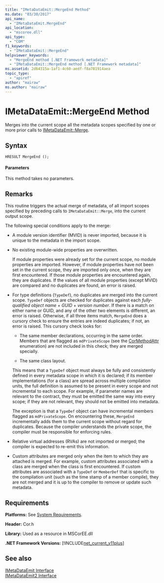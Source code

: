 ```yaml
---
title: "IMetaDataEmit::MergeEnd Method"
ms.date: "03/30/2017"
api_name: 
  - "IMetaDataEmit.MergeEnd"
api_location: 
  - "mscoree.dll"
api_type: 
  - "COM"
f1_keywords: 
  - "IMetaDataEmit::MergeEnd"
helpviewer_keywords: 
  - "MergeEnd method [.NET Framework metadata]"
  - "IMetaDataEmit::MergeEnd method [.NET Framework metadata]"
ms.assetid: 2d64315a-1af1-4c60-aedf-f8a781914aea
topic_type: 
  - "apiref"
author: "mairaw"
ms.author: "mairaw"
---
```

# IMetaDataEmit::MergeEnd Method
Merges into the current scope all the metadata scopes specified by one or more prior calls to [IMetaDataEmit::Merge](../../../../docs/framework/unmanaged-api/metadata/imetadataemit-merge-method.md).  
  
## Syntax  
  
```  
HRESULT MergeEnd ();  
```  
  
#### Parameters  
 This method takes no parameters.  
  
## Remarks  
 This routine triggers the actual merge of metadata, of all import scopes specified by preceding calls to `IMetaDataEmit::Merge`, into the current output scope.  
  
 The following special conditions apply to the merge:  
  
-   A module version identifier (MVID) is never imported, because it is unique to the metadata in the import scope.  
  
-   No existing module-wide properties are overwritten.  
  
     If module properties were already set for the current scope, no module properties are imported. However, if module properties have not been set in the current scope, they are imported only once, when they are first encountered. If those module properties are encountered again, they are duplicates. If the values of all module properties (except MVID) are compared and no duplicates are found, an error is raised.  
  
-   For type definitions (`TypeDef`), no duplicates are merged into the current scope. `TypeDef` objects are checked for duplicates against each *fully-qualified object name* + *GUID* + *version number*. If there is a match on either name or GUID, and any of the other two elements is different, an error is raised. Otherwise, if all three items match, `MergeEnd` does a cursory check to ensure the entries are indeed duplicates; if not, an error is raised. This cursory check looks for:  
  
    -   The same member declarations, occurring in the same order. Members that are flagged as `mdPrivateScope` (see the [CorMethodAttr](../../../../docs/framework/unmanaged-api/metadata/cormethodattr-enumeration.md) enumeration) are not included in this check; they are merged specially.  
  
    -   The same class layout.  
  
     This means that a `TypeDef` object must always be fully and consistently defined in every metadata scope in which it is declared; if its member implementations (for a class) are spread across multiple compilation units, the full definition is assumed to be present in every scope and not incremental to each scope. For example, if parameter names are relevant to the contract, they must be emitted the same way into every scope; if they are not relevant, they should not be emitted into metadata.  
  
     The exception is that a `TypeDef` object can have incremental members flagged as `mdPrivateScope`. On encountering these, `MergeEnd` incrementally adds them to the current scope without regard for duplicates. Because the compiler understands the private scope, the compiler must be responsible for enforcing rules.  
  
-   Relative virtual addresses (RVAs) are not imported or merged; the compiler is expected to re-emit this information.  
  
-   Custom attributes are merged only when the item to which they are attached is merged. For example, custom attributes associated with a class are merged when the class is first encountered. If custom attributes are associated with a `TypeDef` or `MemberDef` that is specific to the compilation unit (such as the time stamp of a member compile), they are not merged and it is up to the compiler to remove or update such metadata.  
  
## Requirements  
 **Platforms:** See [System Requirements](../../../../docs/framework/get-started/system-requirements.md).  
  
 **Header:** Cor.h  
  
 **Library:** Used as a resource in MSCorEE.dll  
  
 **.NET Framework Versions:** [!INCLUDE[net_current_v11plus](../../../../includes/net-current-v11plus-md.md)]  
  
## See also
 [IMetaDataEmit Interface](../../../../docs/framework/unmanaged-api/metadata/imetadataemit-interface.md)  
 [IMetaDataEmit2 Interface](../../../../docs/framework/unmanaged-api/metadata/imetadataemit2-interface.md)
